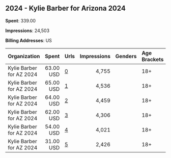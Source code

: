 ## 2024 - Kylie Barber for Arizona 2024 
**Spent**: 339.00

**Impressions**: 24,503

**Billing Addresses**: US

|Organization|Spent|Urls|Impressions|Genders|Age Brackets|Country Codes|
|:---|---:|:---|---:|:---|:---|:---|
|Kylie Barber for AZ 2024|63.00 USD|[0](https://www.snap.com/political-ads/asset/57c2671c750b14854b468694661f21af87f595a2d572f4a5e255701919032bd5?mediaType=jpg)|4,755||18+|united states|
|Kylie Barber for AZ 2024|65.00 USD|[1](https://www.snap.com/political-ads/asset/cda8b721f3098b3aa414531e62ce7ab23c7f73844aaec73d37347440c2b22762?mediaType=mp4)|4,536||18+|united states|
|Kylie Barber for AZ 2024|64.00 USD|[2](https://www.snap.com/political-ads/asset/cdd29202e458051ab68b8042828f49c679c1e2f10bd3736df22ee91a240d842a?mediaType=mp4)|4,459||18+|united states|
|Kylie Barber for AZ 2024|62.00 USD|[3](https://www.snap.com/political-ads/asset/ba66bc1f63a7614939dd8605a6d5080c222c381749db4ec71c6b2138aaec0f25?mediaType=mp4)|4,306||18+|united states|
|Kylie Barber for AZ 2024|54.00 USD|[4](https://www.snap.com/political-ads/asset/ba66bc1f63a7614939dd8605a6d5080c222c381749db4ec71c6b2138aaec0f25?mediaType=mp4)|4,021||18+|united states|
|Kylie Barber for AZ 2024|31.00 USD|[5](https://www.snap.com/political-ads/asset/cdd29202e458051ab68b8042828f49c679c1e2f10bd3736df22ee91a240d842a?mediaType=mp4)|2,426||18+|united states|
